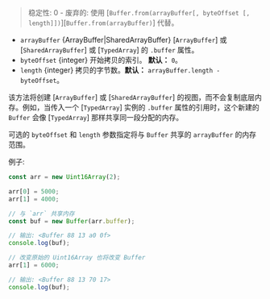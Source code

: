 <!-- YAML
added: v3.0.0
deprecated: v6.0.0
changes:
  - version: v7.2.1
    pr-url: https://github.com/nodejs/node/pull/9529
    description: Calling this constructor no longer emits a deprecation warning.
  - version: v7.0.0
    pr-url: https://github.com/nodejs/node/pull/8169
    description: Calling this constructor emits a deprecation warning now.
  - version: v6.0.0
    pr-url: https://github.com/nodejs/node/pull/4682
    description: The `byteOffset` and `length` parameters are supported now.
-->

> 稳定性: 0 - 废弃的: 使用 [`Buffer.from(arrayBuffer[, byteOffset [, length]])`][`Buffer.from(arrayBuffer)`] 代替。

* `arrayBuffer` {ArrayBuffer|SharedArrayBuffer} [`ArrayBuffer`] 或 [`SharedArrayBuffer`] 或 [`TypedArray`] 的 `.buffer` 属性。
* `byteOffset` {integer} 开始拷贝的索引。 **默认：** `0`。
* `length` {integer} 拷贝的字节数。**默认：** `arrayBuffer.length - byteOffset`。

该方法将创建 [`ArrayBuffer`] 或 [`SharedArrayBuffer`] 的视图，而不会复制底层内存。例如，当传入一个 [`TypedArray`] 实例的 `.buffer` 属性的引用时，这个新建的 `Buffer` 会像 [`TypedArray`] 那样共享同一段分配的内存。

可选的 `byteOffset` 和 `length` 参数指定将与 `Buffer` 共享的 `arrayBuffer` 的内存范围。

例子:

```js
const arr = new Uint16Array(2);

arr[0] = 5000;
arr[1] = 4000;

// 与 `arr` 共享内存
const buf = new Buffer(arr.buffer);

// 输出: <Buffer 88 13 a0 0f>
console.log(buf);

// 改变原始的 Uint16Array 也将改变 Buffer
arr[1] = 6000;

// 输出: <Buffer 88 13 70 17>
console.log(buf);
```
